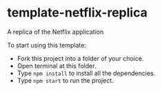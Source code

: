 # template-netflix-replica
A replica of the Netflix application

To start using this template:
- Fork this project into a folder of your choice.
- Open terminal at this folder.
- Type `npm install` to install all the dependencies.
- Type `npm start` to run the project.
